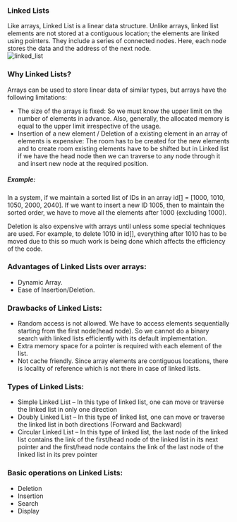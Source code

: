 ### Linked Lists

Like arrays, Linked List is a linear data structure. Unlike arrays, linked list elements are not stored at a contiguous location; the elements are linked using pointers. They include a series of connected nodes. Here, each node stores the data and the address of the next node.                             
![linked_list](https://user-images.githubusercontent.com/103468688/203477708-ae9d881a-1478-4f25-9379-44f048dabeae.JPG)

### Why Linked Lists? 
Arrays can be used to store linear data of similar types, but arrays have the following limitations:

- The size of the arrays is fixed: So we must know the upper limit on the number of elements in advance. Also, generally, the allocated memory is equal to the upper limit irrespective of the usage. 
- Insertion of a new element / Deletion of a existing element in an array of elements is expensive: The room has to be created for the new elements and to create room existing elements have to be shifted but in Linked list if we have the head node then we can traverse to any node through it and insert new node at the required position.
##### Example:                                       
In a system, if we maintain a sorted list of IDs in an array id[] = \[1000, 1010, 1050, 2000, 2040]. 
If we want to insert a new ID 1005, then to maintain the sorted order, we have to move all the elements after 1000 (excluding 1000). 

Deletion is also expensive with arrays until unless some special techniques are used. For example, to delete 1010 in id[], everything after 1010 has to be moved due to this so much work is being done which affects the efficiency of the code.
### Advantages of Linked Lists over arrays:
- Dynamic Array.
- Ease of Insertion/Deletion.
### Drawbacks of Linked Lists: 
- Random access is not allowed. We have to access elements sequentially starting from the first node(head node). So we cannot do a binary search with linked lists efficiently with its default implementation. 
- Extra memory space for a pointer is required with each element of the list. 
- Not cache friendly. Since array elements are contiguous locations, there is locality of reference which is not there in case of linked lists.
### Types of Linked Lists:
- Simple Linked List – In this type of linked list, one can move or traverse the linked list in only one direction
- Doubly Linked List – In this type of linked list, one can move or traverse the linked list in both directions (Forward and Backward)
- Circular Linked List – In this type of linked list, the last node of the linked list contains the link of the first/head node of the linked list in its next pointer and the first/head node contains the link of the last node of the linked list in its prev pointer
### Basic operations on Linked Lists:
- Deletion
- Insertion
- Search
- Display
